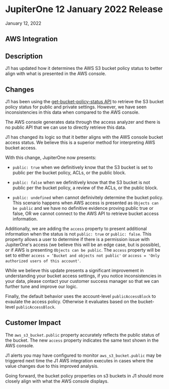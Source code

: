 
# JupiterOne 12 January 2022 Release

January 12, 2022

## AWS Integration

## Description

J1 has updated how it determines the AWS S3 bucket policy status to better align with what is presented in the AWS console. 

## Changes

J1 has been using the [get-bucket-policy-status API](https://docs.aws.amazon.com/cli/latest/reference/s3api/get-bucket-policy-status.html) to retrieve the S3 bucket policy status for public and private settings. However, we have seen inconsistencies in this data when compared to the AWS console.

The AWS console generates data through the access analyzer and there is no public API that we can use to directly retrieve this data.

J1 has changed its logic so that it better aligns with the AWS console bucket access status. We believe this is a superior method for interpreting AWS bucket access.

With this change, JupiterOne now presents:

* `public: true` when we definitively know that the S3 bucket is set to public per the bucket policy, ACLs, or the public block.

* `public: false` when we definitively know that the S3 bucket is not public per the bucket policy, a review of the ACLs, or the public block.

* `public: undefined` when cannot definivitely determine the bucket policy. This scenario happens when AWS access is presented as `Objects can be public` and we have no definitive evidence proving public true or false, OR we cannot connect to the AWS API to retrieve bucket access information.

Additionally, we are adding the `access` property to present additional information when the status is not `public: true` or `public: false`. This property allows a user to determine if there is a permission issue with JupiterOne's access (we believe this will be an edge case, but is possible), or if AWS is presenting `Objects can be public`. The `access` property will be set to either `access = ‘Bucket and objects not public'` or `access = 'Only authorized users of this account'`.

While we believe this update presents a significant improvement in understanding your bucket access settings, if you notice inconsistencies in your data, please contact your customer success manager so that we can further tune and improve our logic.

Finally, the default behavior uses the account-level `publicAccessBlock` to evaulate the access policy. Otherwise it evaluates based on the bucket-level `publicAccessBlock`.

## Customer Impact

The `aws_s3_bucket.public` property accurately reflects the public status of the bucket. The new `access` property indicates the same text shown in the AWS console.

J1 alerts you may have configured to monitor `aws_s3_bucket.public` may be triggered next time the J1 AWS integration executes in cases where the value changes due to this improved analysis.

Going forward, the bucket policy properties on s3 buckets in J1 should more closely align with what the AWS console displays.
